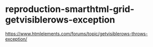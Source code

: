 # reproduction-smarthtml-grid-getvisiblerows-exception
https://www.htmlelements.com/forums/topic/getvisiblerows-throws-exception/
